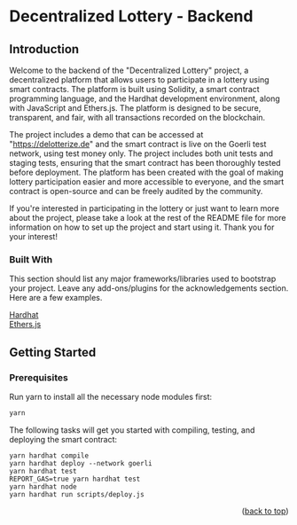# Decentralized Lottery - Backend

## Introduction

Welcome to the backend of the "Decentralized Lottery" project, a decentralized platform that allows users to participate in a lottery using smart contracts. The platform is built using Solidity, a smart contract programming language, and the Hardhat development environment, along with JavaScript and Ethers.js. The platform is designed to be secure, transparent, and fair, with all transactions recorded on the blockchain.

The project includes a demo that can be accessed at "https://delotterize.de" and the smart contract is live on the Goerli test network, using test money only. The project includes both unit tests and staging tests, ensuring that the smart contract has been thoroughly tested before deployment. The platform has been created with the goal of making lottery participation easier and more accessible to everyone, and the smart contract is open-source and can be freely audited by the community.

If you're interested in participating in the lottery or just want to learn more about the project, please take a look at the rest of the README file for more information on how to set up the project and start using it. Thank you for your interest!



### Built With

This section should list any major frameworks/libraries used to bootstrap your project. Leave any add-ons/plugins for the acknowledgements section. Here are a few examples.

<a href="https://hardhat.org">Hardhat</a></br>
<a href="https://docs.ethers.org">Ethers.js</a>


## Getting Started

### Prerequisites

Run yarn to install all the necessary node modules first:
  ```sh
  yarn
  ```
  
The following tasks will get you started with compiling, testing, and deploying the smart contract:

```shell
yarn hardhat compile
yarn hardhat deploy --network goerli
yarn hardhat test
REPORT_GAS=true yarn hardhat test
yarn hardhat node
yarn hardhat run scripts/deploy.js
```
<p align="right">(<a href="#readme-top">back to top</a>)</p>

